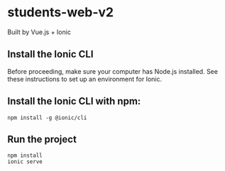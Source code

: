# students-web-v2
Built by Vue.js + Ionic

## Install the Ionic CLI​
Before proceeding, make sure your computer has Node.js installed. See these instructions to set up an environment for Ionic.

## Install the Ionic CLI with npm:

```
npm install -g @ionic/cli
```

## Run the project

```
npm install
ionic serve
```
